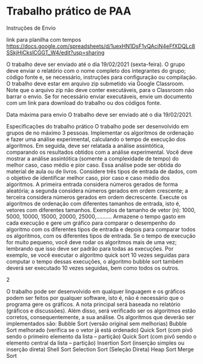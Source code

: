 # Trabalho prático de PAA
Instruções de Envio

link para planilha com tempos https://docs.google.com/spreadsheets/d/1uexHN1DsF1yQAciN4eFfXDQLc8SSkjHjCkslCGGT_W4/edit?usp=sharing

O trabalho deve ser enviado até o dia 19/02/2021 (sexta-feira). O grupo deve enviar o
relatório com o nome completo dos integrantes do grupo; código fonte e, se necessário,
instruções para configuração ou compilação. O trabalho deve estar em arquivo zip
submetido via Google Classroom. Note que o arquivo zip não deve conter executáveis,
para o Classroom não barrar o envio. Se for necessário enviar executáveis, envie um
documento com um link para download do trabalho ou dos códigos fonte.

Data máxima para envio
O trabalho deve ser enviado até o dia 19/02/2021.

Especificações do trabalho prático
O trabalho pode ser desenvolvido em grupos de no máximo 3 pessoas.
Implementar os algoritmos de ordenação e fazer uma análise experimental, calculando o
tempo de execução dos algoritmos. Em seguida, deve ser relatada a análise assintótica,
comparando os resultados obtidos com a análise experimental. Você deve mostrar a
análise assintótica (somente a complexidade de tempo) do melhor caso, caso médio e pior
caso. Essa análise pode ser obtida do material de aula ou de livros.
Considere três tipos de entrada de dados, com o objetivo de identificar melhor caso, pior
caso e caso médio dos algoritmos. A primeira entrada considera números gerados de
forma aleatória; a segunda considera números gerados em ordem crescente; a terceira
considera números gerados em ordem decrescente.
Execute os algoritmos de ordenação com diferentes tamanhos de entrada, isto é, vetores
com diferentes tamanhos. Exemplos de tamanho de vetor (n): 1000, 5000, 10000, 15000,
20000, 25000,..........
Armazene o tempo gasto em cada execução e gere um gráfico para comparar o
desempenho do algoritmo com os diferentes tipos de entrada e depois para comparar todos
os algoritmos, com os diferentes tipos de entrada.
Se o tempo de execução for muito pequeno, você deve rodar os algoritmos mais de uma
vez; lembrando que isso deve ser padrão para todas as execuções. Por exemplo, se você
executar o algoritmo quick sort 10 vezes seguidas para computar o tempo dessas
execuções, o algoritmo bubble sort também deverá ser executado 10 vezes seguidas, bem
como todos os outros.

2

O trabalho pode ser desenvolvido em qualquer linguagem e os gráficos podem ser feitos
por qualquer software, isto é, não é necessário que o programa gere os gráficos.
A nota principal será baseada no relatório (gráficos e discussões). Além disso, será
verificado ser os algoritmos estão corretos, consequentemente, a sua análise.
Os algoritmos que deverão ser implementados são:
Bubble Sort (versão original sem melhorias)
Bubble Sort melhorado (verifica se o vetor já está ordenado)
Quick Sort (com pivô sendo o primeiro elemento da lista – partição)
Quick Sort (com pivô sendo o elemento central da lista – partição)
Insertion Sort (inserção simples ou inserção direta)
Shell Sort
Selection Sort (Seleção Direta)
Heap Sort
Merge Sort

